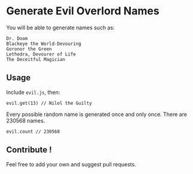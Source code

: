 # Generate Evil Overlord Names

You will be able to generate names such as: 

    Dr. Doom
    Blackeye the World-Devouring 
    Goronor the Green
    Lethedra, Devourer of Life
    The Deceitful Magician

## Usage

Include `evil.js`, then: 

    evil.get(13) // Nilol the Guilty

Every possible random name is generated once and only once. There are 230568 names. 

    evil.count // 230568

## Contribute !

Feel free to add your own and suggest pull requests.
